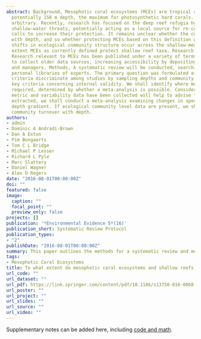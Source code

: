 ```yaml
---
abstract: Background, Mesophotic coral ecosystems (MCEs) are tropical and sub-tropical reefs between 30 m and
  potentially 150 m depth, the maximum for photosynthetic hard corals. The definition’s upper boundary is ecologically
  arbitrary. Recently, research has focused on the deep reef refugia hypothesis suggesting MCEs can be protected from
  shallow-water threats, potentially acting as a local source for re-colonisation of shallow reefs. This led to recent
  calls to increase their protection. It remains unclear whether the current MCE definition reflects changing biodiversity
  with depth, and so whether protecting MCEs based on this definition will protect shallow reef species. We ask where
  shifts in ecological community structure occur across the shallow-mesophotic depth gradient. We consider to what
  extent MCEs as currently defined protect shallow reef taxa. Research on coral reef depth gradients has a long history.
  Research relevant to MCEs has been published under a variety of terms. We will use the systematic review framework
  to collect older data sources, increasing accessibility by depositing the meta-data in an online library for researchers
  and managers. Methods, A systematic review will be conducted, searching online databases, grey literature and
  personal libraries of experts. The primary question was formulated after consulting an advisory committee. Inclusion
  criteria discriminate among studies by sampling depths and community data. Critical appraisal of studies will consider
  key criteria concerning internal validity. We shall identify where more biodiversity and community-level data are
  required, determined by whether a meta-analysis is possible. Considering how to structure a meta-analysis once community
  metric and variability data have been collected will help to advise future data collection. Provided enough data are
  extracted, we shall conduct a meta-analysis examining changes in species richness, abundance and biomass across the
  depth gradient. If ecological community level data are present, we shall conduct an additional meta-analysis looking at
  community turnover with depth.
authors:
- admin
- Dominic A Andradi‑Brown
- Dan A Exton
- Pim Bongaerts
- Tom C L Bridge
- Michael P Lesser
- Richard L Pyle
- Marc Slattery
- Daniel Wagner
- Alex D Rogers
date: "2016-08-01T00:00:00Z"
doi: ""
featured: false
image:
  caption: ""
  focal_point: ""
  preview_only: false
projects: []
publication: '*Environmental Evidence 5*(16)'
publication_short: Systematic Review Protocol
publication_types:
- "2"
publishDate: "2016-08-01T00:00:00Z"
summary: This paper outlines the methods for a systematic review and meta-analysis of shallow-mesophotic community overlap.
tags:
- Mesophotic Coral Ecosystems
title: To what extent do mesophotic coral ecosystems and shallow reefs share species of conservation interest?
url_code: ""
url_dataset: ""
url_pdf: https://link.springer.com/content/pdf/10.1186/s13750-016-0068-5.pdf
url_poster: ""
url_project: ""
url_slides: ""
url_source: ""
url_video: ""
---
```


Supplementary notes can be added here, including [code and math](https://sourcethemes.com/academic/docs/writing-markdown-latex/).
